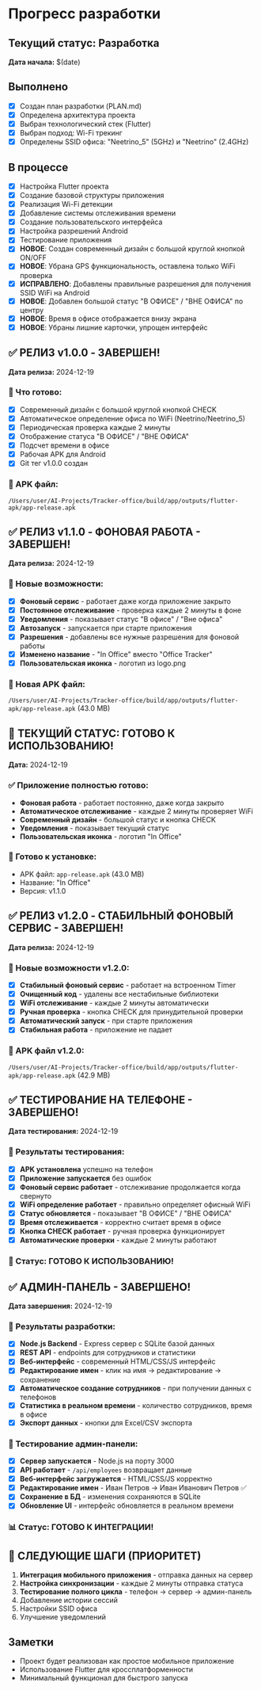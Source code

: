 # Прогресс разработки

## Текущий статус: Разработка
**Дата начала:** $(date)

## Выполнено
- [x] Создан план разработки (PLAN.md)
- [x] Определена архитектура проекта
- [x] Выбран технологический стек (Flutter)
- [x] Выбран подход: Wi-Fi трекинг
- [x] Определены SSID офиса: "Neetrino_5" (5GHz) и "Neetrino" (2.4GHz)

## В процессе
- [x] Настройка Flutter проекта
- [x] Создание базовой структуры приложения
- [x] Реализация Wi-Fi детекции
- [x] Добавление системы отслеживания времени
- [x] Создание пользовательского интерфейса
- [x] Настройка разрешений Android
- [x] Тестирование приложения
- [x] **НОВОЕ**: Создан современный дизайн с большой круглой кнопкой ON/OFF
- [x] **НОВОЕ**: Убрана GPS функциональность, оставлена только WiFi проверка
- [x] **ИСПРАВЛЕНО**: Добавлены правильные разрешения для получения SSID WiFi на Android
- [x] **НОВОЕ**: Добавлен большой статус "В ОФИСЕ" / "ВНЕ ОФИСА" по центру
- [x] **НОВОЕ**: Время в офисе отображается внизу экрана
- [x] **НОВОЕ**: Убраны лишние карточки, упрощен интерфейс

## ✅ РЕЛИЗ v1.0.0 - ЗАВЕРШЕН!
**Дата релиза:** 2024-12-19

### 🎉 Что готово:
- [x] Современный дизайн с большой круглой кнопкой CHECK
- [x] Автоматическое определение офиса по WiFi (Neetrino/Neetrino_5)
- [x] Периодическая проверка каждые 2 минуты
- [x] Отображение статуса "В ОФИСЕ" / "ВНЕ ОФИСА"
- [x] Подсчет времени в офисе
- [x] Рабочая APK для Android
- [x] Git тег v1.0.0 создан

### 📱 APK файл:
`/Users/user/AI-Projects/Tracker-office/build/app/outputs/flutter-apk/app-release.apk`

## ✅ РЕЛИЗ v1.1.0 - ФОНОВАЯ РАБОТА - ЗАВЕРШЕН!
**Дата релиза:** 2024-12-19

### 🚀 Новые возможности:
- [x] **Фоновый сервис** - работает даже когда приложение закрыто
- [x] **Постоянное отслеживание** - проверка каждые 2 минуты в фоне
- [x] **Уведомления** - показывает статус "В офисе" / "Вне офиса"
- [x] **Автозапуск** - запускается при старте приложения
- [x] **Разрешения** - добавлены все нужные разрешения для фоновой работы
- [x] **Изменено название** - "In Office" вместо "Office Tracker"
- [x] **Пользовательская иконка** - логотип из logo.png

### 📱 Новая APK файл:
`/Users/user/AI-Projects/Tracker-office/build/app/outputs/flutter-apk/app-release.apk` (43.0 MB)

## 🎯 ТЕКУЩИЙ СТАТУС: ГОТОВО К ИСПОЛЬЗОВАНИЮ!
**Дата:** 2024-12-19

### ✅ Приложение полностью готово:
- **Фоновая работа** - работает постоянно, даже когда закрыто
- **Автоматическое отслеживание** - каждые 2 минуты проверяет WiFi
- **Современный дизайн** - большой статус и кнопка CHECK
- **Уведомления** - показывает текущий статус
- **Пользовательская иконка** - логотип "In Office"

### 📱 Готово к установке:
- APK файл: `app-release.apk` (43.0 MB)
- Название: "In Office"
- Версия: v1.1.0

## ✅ РЕЛИЗ v1.2.0 - СТАБИЛЬНЫЙ ФОНОВЫЙ СЕРВИС - ЗАВЕРШЕН!
**Дата релиза:** 2024-12-19

### 🚀 Новые возможности v1.2.0:
- [x] **Стабильный фоновый сервис** - работает на встроенном Timer
- [x] **Очищенный код** - удалены все нестабильные библиотеки
- [x] **WiFi отслеживание** - каждые 2 минуты автоматически
- [x] **Ручная проверка** - кнопка CHECK для принудительной проверки
- [x] **Автоматический запуск** - при старте приложения
- [x] **Стабильная работа** - приложение не падает

### 📱 APK файл v1.2.0:
`/Users/user/AI-Projects/Tracker-office/build/app/outputs/flutter-apk/app-release.apk` (42.9 MB)

## ✅ ТЕСТИРОВАНИЕ НА ТЕЛЕФОНЕ - ЗАВЕРШЕНО!
**Дата тестирования:** 2024-12-19

### 🎉 Результаты тестирования:
- [x] **APK установлена** успешно на телефон
- [x] **Приложение запускается** без ошибок
- [x] **Фоновый сервис работает** - отслеживание продолжается когда свернуто
- [x] **WiFi определение работает** - правильно определяет офисный WiFi
- [x] **Статус обновляется** - показывает "В ОФИСЕ" / "ВНЕ ОФИСА"
- [x] **Время отслеживается** - корректно считает время в офисе
- [x] **Кнопка CHECK работает** - ручная проверка функционирует
- [x] **Автоматические проверки** - каждые 2 минуты работают

### 📱 Статус: **ГОТОВО К ИСПОЛЬЗОВАНИЮ!**

## ✅ АДМИН-ПАНЕЛЬ - ЗАВЕРШЕНО!
**Дата завершения:** 2024-12-19

### 🎉 Результаты разработки:
- [x] **Node.js Backend** - Express сервер с SQLite базой данных
- [x] **REST API** - endpoints для сотрудников и статистики
- [x] **Веб-интерфейс** - современный HTML/CSS/JS интерфейс
- [x] **Редактирование имен** - клик на имя → редактирование → сохранение
- [x] **Автоматическое создание сотрудников** - при получении данных с телефонов
- [x] **Статистика в реальном времени** - количество сотрудников, время в офисе
- [x] **Экспорт данных** - кнопки для Excel/CSV экспорта

### 🧪 Тестирование админ-панели:
- [x] **Сервер запускается** - Node.js на порту 3000
- [x] **API работает** - `/api/employees` возвращает данные
- [x] **Веб-интерфейс загружается** - HTML/CSS/JS корректно
- [x] **Редактирование имен** - Иван Петров → Иван Иванович Петров ✅
- [x] **Сохранение в БД** - изменения сохраняются в SQLite
- [x] **Обновление UI** - интерфейс обновляется в реальном времени

### 📊 Статус: **ГОТОВО К ИНТЕГРАЦИИ!**

## 🎯 СЛЕДУЮЩИЕ ШАГИ (ПРИОРИТЕТ)
1. **Интеграция мобильного приложения** - отправка данных на сервер
2. **Настройка синхронизации** - каждые 2 минуты отправка статуса
3. **Тестирование полного цикла** - телефон → сервер → админ-панель
4. Добавление истории сессий
5. Настройки SSID офиса
6. Улучшение уведомлений

## Заметки
- Проект будет реализован как простое мобильное приложение
- Использование Flutter для кроссплатформенности
- Минимальный функционал для быстрого запуска
